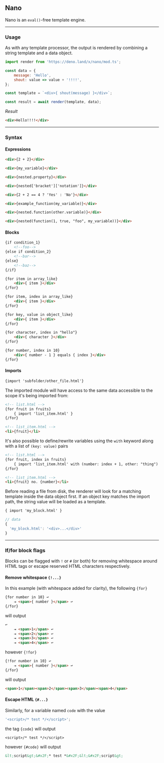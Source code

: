 ## Nano
Nano is an `eval()`-free template engine.

---

### Usage
As with any template processor, the output is rendered by combining a string template and a data object.

```js
import render from 'https://deno.land/x/nano/mod.ts';

const data = {
	message: 'Hello',
	shout: value => value + '!!!!',
};

const template = `<div>{ shout(message) }</div>`;

const result = await render(template, data);
```

_Result_

```html
<div>Hello!!!!</div>
```

---

### Syntax

#### Expressions

```html
<div>{2 + 2}</div>
```

```html
<div>{my_variable}</div>
```

```html
<div>{nested.property}</div>
```

```html
<div>{nested['bracket']['notation']}</div>
```

```html
<div>{2 + 2 == 4 ? 'Yes' : 'No'}</div>
```

```html
<div>{example_function(my_variable)}</div>
```

```html
<div>{nested.function(other.variable)}</div>
```

```html
<div>{nested(function(1, true, "foo", my_variable))}</div>
```

#### Blocks

```html
{if condition_1}
	<!--foo-->
{else if condition_2}
	<!--bar-->
{else}
	<!--baz-->
{/if}
```

```html
{for item in array_like}
	<div>{ item }</div>
{/for}
```

```html
{for item, index in array_like}
	<div>{ item }</div>
{/for}
```

```html
{for key, value in object_like}
	<div>{ item }</div>
{/for}
```

```html
{for character, index in "hello"}
	<div>{ character }</div>
{/for}
```

```html
{for number, index in 10}
	<div>{ number - 1 } equals { index }</div>
{/for}
```

#### Imports

```html
{import 'subfolder/other_file.html'}
```

The imported module will have access to the same data accessible to the scope it's being imported from:

```html
<!-- list.html -->
{for fruit in fruits}
	{ import 'list_item.html' }
{/for}

<!-- list_item.html -->
<li>{fruit}</li>
```

It's also possible to define/rewrite variables using the `with` keyword along with a list of `(key: value)` pairs

```html
<!-- list.html -->
{for fruit, index in fruits}
	{ import 'list_item.html' with (number: index + 1, other: "thing") }
{/for}

<!-- list_item.html -->
<li>{fruit} no. {number}</li>
```
Before reading a file from disk, the renderer will look for a matching template inside the data object first. If an object key matches the import path, the string value will be loaded as a template. 
```html
{ import 'my_block.html' }
```
```js
// data
{
  'my_block.html': '<div>...</div>'
}
```


---

### If/for block flags
Blocks can be flagged with `!` or `#` (or both) for removing whitespace around HTML tags or escape reserved HTML characters respectively.

#### Remove whitespace `{!...}`
In this example (with whitespace added for clarity), the following `{for}`

```html
{for number in 10} ↩
	⇥ <span>{ number }</span> ↩
{/for}
```

will output

```html
↩
	⇥ <span>1</span> ↩
	⇥ <span>2</span> ↩
	⇥ <span>3</span> ↩
	⇥ <span>4</span> ↩
```

however `{!for}`

```html
{!for number in 10} ↩
	⇥ <span>{ number }</span> ↩
{/for}
```

will output

```html
<span>1</span><span>2</span><span>3</span><span>4</span>
```

#### Escape HTML `{#...}`
Similarly, for a variable named `code` with the value

```js
'<script>/* test */</script>';
```

the tag `{code}` will output

```
<script>/* test */</script>
```

however `{#code}` will output

```html
&lt;script&gt;&#x2F;* test *&#x2F;&lt;&#x2F;script&gt;
```
